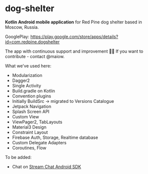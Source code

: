 # dog-shelter
**Kotlin Android mobile application** for Red Pine dog shelter based in Moscow, Russia.

GooglePlay:
https://play.google.com/store/apps/details?id=com.redpine.dogshelter

The app with continuous support and improvement 💖🐶
If you want to contribute - contact @maiow.

What we've used here:
- Modularization
- Dagger2
- Single Activity
- Build.gradle on Kotlin
- Convention plugins
- Initially BuildSrc -> migrated to Versions Catalogue 
- Jetpack Navigation
- Splash Screen API
- Custom View
- ViewPager2, TabLayouts
- Material3 Design
- Constraint Layout
- Firebase Auth, Storage, Realtime database
- Custom Delegate Adapters
- Coroutines, Flow

To be added:
- Chat on [Stream Chat Android SDK](https://getstream.io/)
